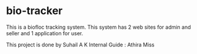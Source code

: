 # bio-tracker

This is a biofloc tracking system. This system has 2 web sites for admin and seller and 1 application for user.

This project is done by Suhail A K
Internal Guide : Athira Miss
